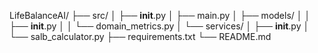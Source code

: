 LifeBalanceAI/
├── src/
│   ├── __init__.py
│   ├── main.py
│   ├── models/
│   │   ├── __init__.py
│   │   └── domain_metrics.py
│   └── services/
│       ├── __init__.py
│       └── salb_calculator.py
├── requirements.txt
└── README.md
